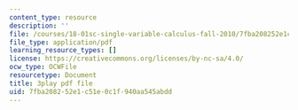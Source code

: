 ```yaml
---
content_type: resource
description: ''
file: /courses/18-01sc-single-variable-calculus-fall-2010/7fba208252e1c51e0c1f940aa545abdd_Bv9kVDcj7yo.pdf
file_type: application/pdf
learning_resource_types: []
license: https://creativecommons.org/licenses/by-nc-sa/4.0/
ocw_type: OCWFile
resourcetype: Document
title: 3play pdf file
uid: 7fba2082-52e1-c51e-0c1f-940aa545abdd
---
```

